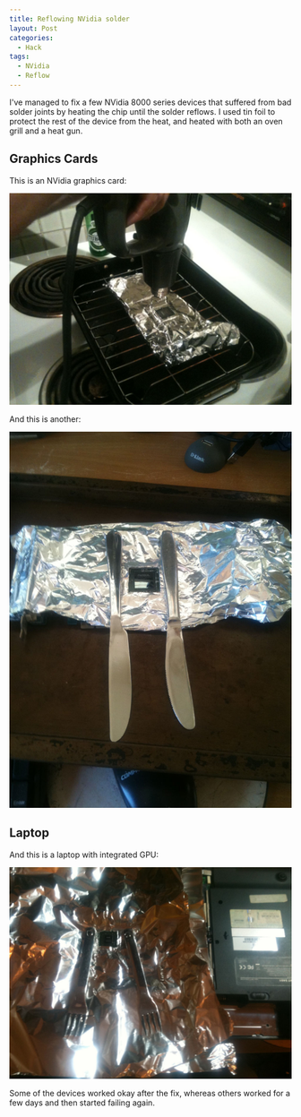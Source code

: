 ```yaml
---
title: Reflowing NVidia solder
layout: Post
categories:
  - Hack
tags:
  - NVidia
  - Reflow
---
```


I've managed to fix a few NVidia 8000 series devices that suffered from bad solder joints by heating the chip until the solder reflows. I used tin foil to protect the rest of the device from the heat, and heated with both an oven grill and a heat gun.

<!-- more -->

## Graphics Cards

This is an NVidia graphics card:

![Reflow Graphics Card](./IMG_1036.jpg)

And this is another:

![Reflow Graphics Card](./IMG_1053.jpg)

## Laptop

And this is a laptop with integrated GPU:

![Reflow Laptop](./IMG_1103.jpg)

Some of the devices worked okay after the fix, whereas others worked for a few days and then started failing again.
